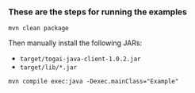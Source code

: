 ### These are the steps for running the examples 

```
mvn clean package
```
Then manually install the following JARs:

* `target/togai-java-client-1.0.2.jar`
* `target/lib/*.jar`

```
mvn compile exec:java -Dexec.mainClass="Example"
```